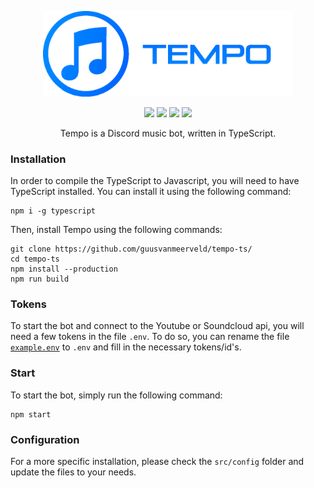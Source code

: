 <p align="center"><img src="src/img/logo-banner.png" width="400"></p>

<p align="center">
<img src="https://img.shields.io/website-up-down-green-red/https/tempo.g-vm.nl.svg">
<img src="https://img.shields.io/github/license/Guusvanmeerveld/Tempo-TS.svg">
<img src="https://img.shields.io/github/release/Guusvanmeerveld/Tempo-TS.svg">
<img src="https://img.shields.io/discord/748833935886254171.svg?label=&logo=discord&logoColor=ffffff&color=7389D8&labelColor=6A7EC2">
</p>
<p align="center">Tempo is a Discord music bot, written in TypeScript.</p>

### Installation
In order to compile the TypeScript to Javascript, you will need to have TypeScript installed. You can install it using the following command:
```
npm i -g typescript
```

Then, install Tempo using the following commands:

```
git clone https://github.com/guusvanmeerveld/tempo-ts/
cd tempo-ts
npm install --production
npm run build
```

### Tokens

To start the bot and connect to the Youtube or Soundcloud api, you will need a few tokens in the file `.env`. To do so, you can rename the file [`example.env`](example.env) to `.env` and fill in the necessary tokens/id's.

### Start

To start the bot, simply run the following command:

```
npm start
```

### Configuration

For a more specific installation, please check the `src/config` folder and update the files to your needs.
